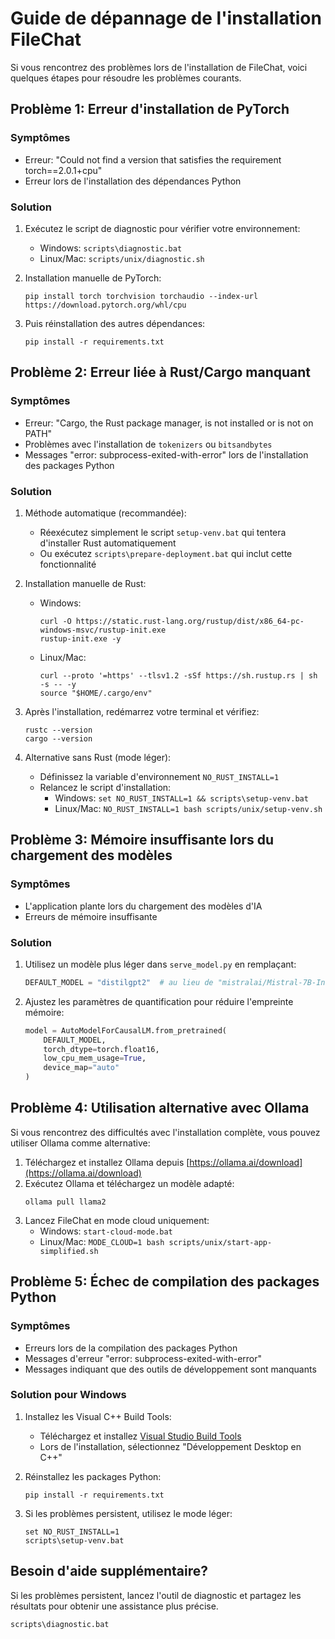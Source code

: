 
# Guide de dépannage de l'installation FileChat

Si vous rencontrez des problèmes lors de l'installation de FileChat, voici quelques étapes pour résoudre les problèmes courants.

## Problème 1: Erreur d'installation de PyTorch

### Symptômes
- Erreur: "Could not find a version that satisfies the requirement torch==2.0.1+cpu"
- Erreur lors de l'installation des dépendances Python

### Solution
1. Exécutez le script de diagnostic pour vérifier votre environnement:
   - Windows: `scripts\diagnostic.bat`
   - Linux/Mac: `scripts/unix/diagnostic.sh`

2. Installation manuelle de PyTorch:
   ```
   pip install torch torchvision torchaudio --index-url https://download.pytorch.org/whl/cpu
   ```

3. Puis réinstallation des autres dépendances:
   ```
   pip install -r requirements.txt
   ```

## Problème 2: Erreur liée à Rust/Cargo manquant

### Symptômes
- Erreur: "Cargo, the Rust package manager, is not installed or is not on PATH"
- Problèmes avec l'installation de `tokenizers` ou `bitsandbytes`
- Messages "error: subprocess-exited-with-error" lors de l'installation des packages Python

### Solution
1. Méthode automatique (recommandée):
   - Réexécutez simplement le script `setup-venv.bat` qui tentera d'installer Rust automatiquement
   - Ou exécutez `scripts\prepare-deployment.bat` qui inclut cette fonctionnalité

2. Installation manuelle de Rust:
   - Windows: 
     ```
     curl -O https://static.rust-lang.org/rustup/dist/x86_64-pc-windows-msvc/rustup-init.exe
     rustup-init.exe -y
     ```
   - Linux/Mac: 
     ```
     curl --proto '=https' --tlsv1.2 -sSf https://sh.rustup.rs | sh -s -- -y
     source "$HOME/.cargo/env"
     ```

3. Après l'installation, redémarrez votre terminal et vérifiez:
   ```
   rustc --version
   cargo --version
   ```

4. Alternative sans Rust (mode léger):
   - Définissez la variable d'environnement `NO_RUST_INSTALL=1`
   - Relancez le script d'installation:
     - Windows: `set NO_RUST_INSTALL=1 && scripts\setup-venv.bat`
     - Linux/Mac: `NO_RUST_INSTALL=1 bash scripts/unix/setup-venv.sh`

## Problème 3: Mémoire insuffisante lors du chargement des modèles

### Symptômes
- L'application plante lors du chargement des modèles d'IA
- Erreurs de mémoire insuffisante

### Solution
1. Utilisez un modèle plus léger dans `serve_model.py` en remplaçant:
   ```python
   DEFAULT_MODEL = "distilgpt2"  # au lieu de "mistralai/Mistral-7B-Instruct-v0.1"
   ```

2. Ajustez les paramètres de quantification pour réduire l'empreinte mémoire:
   ```python
   model = AutoModelForCausalLM.from_pretrained(
       DEFAULT_MODEL, 
       torch_dtype=torch.float16,
       low_cpu_mem_usage=True,
       device_map="auto"
   )
   ```

## Problème 4: Utilisation alternative avec Ollama

Si vous rencontrez des difficultés avec l'installation complète, vous pouvez utiliser Ollama comme alternative:

1. Téléchargez et installez Ollama depuis [https://ollama.ai/download](https://ollama.ai/download)
2. Exécutez Ollama et téléchargez un modèle adapté:
   ```
   ollama pull llama2
   ```
3. Lancez FileChat en mode cloud uniquement:
   - Windows: `start-cloud-mode.bat`
   - Linux/Mac: `MODE_CLOUD=1 bash scripts/unix/start-app-simplified.sh`

## Problème 5: Échec de compilation des packages Python

### Symptômes
- Erreurs lors de la compilation des packages Python
- Messages d'erreur "error: subprocess-exited-with-error"
- Messages indiquant que des outils de développement sont manquants

### Solution pour Windows
1. Installez les Visual C++ Build Tools:
   - Téléchargez et installez [Visual Studio Build Tools](https://visualstudio.microsoft.com/visual-cpp-build-tools/)
   - Lors de l'installation, sélectionnez "Développement Desktop en C++"

2. Réinstallez les packages Python:
   ```
   pip install -r requirements.txt
   ```

3. Si les problèmes persistent, utilisez le mode léger:
   ```
   set NO_RUST_INSTALL=1
   scripts\setup-venv.bat
   ```

## Besoin d'aide supplémentaire?
Si les problèmes persistent, lancez l'outil de diagnostic et partagez les résultats pour obtenir une assistance plus précise.
```
scripts\diagnostic.bat
```
